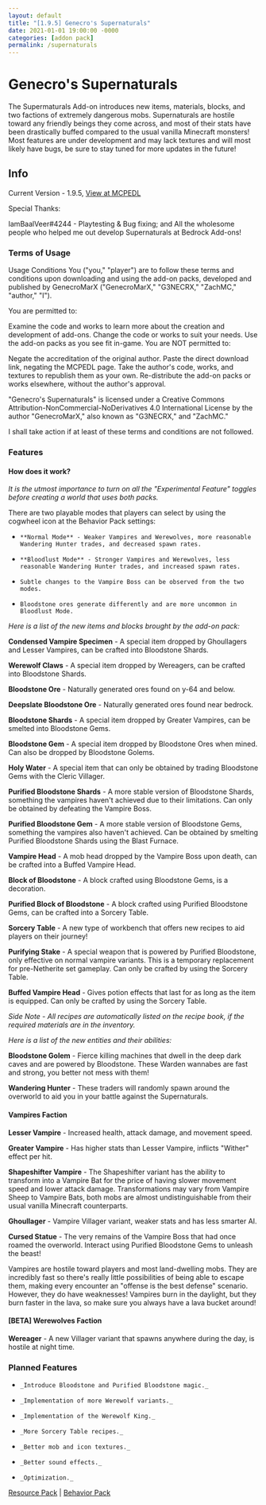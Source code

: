 ```yaml
---
layout: default
title: "[1.9.5] Genecro's Supernaturals"
date: 2021-01-01 19:00:00 -0000
categories: [addon pack]
permalink: /supernaturals
---
```

# Genecro's Supernaturals

The Supermaturals Add-on introduces new items, materials, blocks, and two factions of extremely dangerous mobs. Supernaturals are hostile toward any friendly beings they come across, and most of their stats have been drastically buffed compared to the usual vanilla Minecraft monsters! Most features are under development and may lack textures and will most likely have bugs, be sure to stay tuned for more updates in the future!

## Info

Current Version - 1.9.5, [View at MCPEDL](https://mcpedl.com/the-vampires-addon/)

Special Thanks:

IamBaalVeer#4244 - Playtesting & Bug fixing; and
All the wholesome people who helped me out develop Supernaturals at Bedrock Add-ons!

### Terms of Usage

Usage Conditions
You ("you," "player") are to follow these terms and conditions upon downloading and using the add-on packs, developed and published by GenecroMarX ("GenecroMarX," "G3NECRX," "ZachMC," "author," "I").

You are permitted to:

Examine the code and works to learn more about the creation and development of add-ons.
Change the code or works to suit your needs.
Use the add-on packs as you see fit in-game.
You are NOT permitted to:

Negate the accreditation of the original author.
Paste the direct download link, negating the MCPEDL page.
Take the author's code, works, and textures to republish them as your own.
Re-distribute the add-on packs or works elsewhere, without the author's approval.
 
"Genecro's Supernaturals" is licensed under a Creative Commons Attribution-NonCommercial-NoDerivatives 4.0 International License by the author "GenecroMarX," also known as "G3NECRX," and "ZachMC." 
 
I shall take action if at least of these terms and conditions are not followed. 

### Features

#### How does it work?

_It is the utmost importance to turn on all the "Experimental Feature" toggles before creating a world that uses both packs._

There are two playable modes that players can select by using the cogwheel icon at the Behavior Pack settings:

-     **Normal Mode** - Weaker Vampires and Werewolves, more reasonable Wandering Hunter trades, and decreased spawn rates.

-     **Bloodlust Mode** - Stronger Vampires and Werewolves, less reasonable Wandering Hunter trades, and increased spawn rates.

-     Subtle changes to the Vampire Boss can be observed from the two modes.

-     Bloodstone ores generate differently and are more uncommon in Bloodlust Mode.
 

_Here is a list of the new items and blocks brought by the add-on pack:_

**Condensed Vampire Specimen** - A special item dropped by Ghoullagers and Lesser Vampires, can be crafted into Bloodstone Shards.

**Werewolf Claws** - A special item dropped by Wereagers, can be crafted into Bloodstone Shards.

**Bloodstone Ore** - Naturally generated ores found on y-64 and below.

**Deepslate Bloodstone Ore** - Naturally generated ores found near bedrock.

**Bloodstone Shards** - A special item dropped by Greater Vampires, can be smelted into Bloodstone Gems.

**Bloodstone Gem** - A special item dropped by Bloodstone Ores when mined. Can also be dropped by Bloodstone Golems.

**Holy Water** - A special item that can only be obtained by trading Bloodstone Gems with the Cleric Villager.

**Purified Bloodstone Shards** - A more stable version of Bloodstone Shards, something the vampires haven't achieved due to their limitations. Can only be obtained by defeating the Vampire Boss.

**Purified Bloodstone Gem** - A more stable version of Bloodstone Gems, something the vampires also haven't achieved. Can be obtained by smelting Purified Bloodstone Shards using the Blast Furnace.

**Vampire Head** - A mob head dropped by the Vampire Boss upon death, can be crafted into a Buffed Vampire Head.

**Block of Bloodstone** - A block crafted using Bloodstone Gems, is a decoration.

**Purified Block of Bloodstone** - A block crafted using Purified Bloodstone Gems, can be crafted into a Sorcery Table.

**Sorcery Table** - A new type of workbench that offers new recipes to aid players on their journey!

**Purifying Stake** - A special weapon that is powered by Purified Bloodstone, only effective on normal vampire variants. This is a temporary replacement for pre-Netherite set gameplay. Can only be crafted by using the Sorcery Table.

**Buffed Vampire Head** - Gives potion effects that last for as long as the item is equipped. Can only be crafted by using the Sorcery Table.

_Side Note - All recipes are automatically listed on the recipe book, if the required materials are in the inventory._

_Here is a list of the new entities and their abilities:_

**Bloodstone Golem** - Fierce killing machines that dwell in the deep dark caves and are powered by Bloodstone. These Warden wannabes are fast and strong, you better not mess with them!

**Wandering Hunter** - These traders will randomly spawn around the overworld to aid you in your battle against the Supernaturals.
 

#### Vampires Faction

**Lesser Vampire** - Increased health, attack damage, and movement speed.

**Greater Vampire** - Has higher stats than Lesser Vampire, inflicts "Wither" effect per hit.

**Shapeshifter Vampire** - The Shapeshifter variant has the ability to transform into a Vampire Bat for the price of having slower movement speed and lower attack damage. Transformations may vary from Vampire Sheep to Vampire Bats, both mobs are almost undistinguishable from their usual vanilla Minecraft counterparts.

**Ghoullager** - Vampire Villager variant, weaker stats and has less smarter AI.

**Cursed Statue** - The very remains of the Vampire Boss that had once roamed the overworld. Interact using Purified Bloodstone Gems to unleash the beast!
 
Vampires are hostile toward players and most land-dwelling mobs. They are incredibly fast so there's really little possibilities of being able to escape them, making every encounter an "offense is the best defense" scenario.
However, they do have weaknesses! Vampires burn in the daylight, but they burn faster in the lava, so make sure you always have a lava bucket around!

#### [BETA] Werewolves Faction
**Wereager** - A new Villager variant that spawns anywhere during the day, is hostile at night time.
 

### Planned Features

-     _Introduce Bloodstone and Purified Bloodstone magic._

-     _Implementation of more Werewolf variants._

-     _Implementation of the Werewolf King._

-     _More Sorcery Table recipes._

-     _Better mob and icon textures._

-     _Better sound effects._

-     _Optimization._

[Resource Pack](https://www.mediafire.com/file/gac0cuuejytmd9t/RP_Supernaturals_1-9-5.mcaddon/file) | [Behavior Pack](https://www.mediafire.com/file/aimw0658xin2keq/BP_Supernaturals_1-9-5.mcaddon/file)

